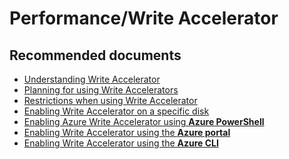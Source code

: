 <properties
	pageTitle="Performance/Write Accelerator"
	description="Performance/Write Accelerator"
	service="microsoft.compute"
	resource="virtualmachines"
	authors="scottAzure"
	displayOrder=""
	selfHelpType="generic"
	supportTopicIds="32608639"
	resourceTags=""
	productPesIds="14749"
	cloudEnvironments="public"
/>

# Performance/Write Accelerator

## **Recommended documents**

* [Understanding Write Accelerator](https://docs.microsoft.com/azure/virtual-machines/windows/how-to-enable-write-accelerator)<br>
* [Planning for using Write Accelerators](https://docs.microsoft.com/azure/virtual-machines/windows/how-to-enable-write-accelerator#planning-for-using-write-accelerator)<br>
* [Restrictions when using Write Accelerator](https://docs.microsoft.com/azure/virtual-machines/windows/how-to-enable-write-accelerator#restrictions-when-using-write-accelerator)<br>
* [Enabling Write Accelerator on a specific disk](https://docs.microsoft.com/azure/virtual-machines/windows/how-to-enable-write-accelerator#enabling-write-accelerator-on-a-specific-disk)<br>
* [Enabling Azure Write Accelerator using **Azure PowerShell**](https://docs.microsoft.com/azure/virtual-machines/windows/how-to-enable-write-accelerator#enabling-azure-write-accelerator-using-azure-powershell)<br>
* [Enabling Write Accelerator using the **Azure portal**](https://docs.microsoft.com/azure/virtual-machines/windows/how-to-enable-write-accelerator#enabling-write-accelerator-using-the-azure-portal)<br>
* [Enabling Write Accelerator using the **Azure CLI**](https://docs.microsoft.com/azure/virtual-machines/windows/how-to-enable-write-accelerator#enabling-write-accelerator-using-the-azure-cli) 
